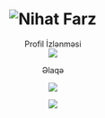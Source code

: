 

<h1 align="center">
  <img src="https://raw.githubusercontent.com/nihatfarz/nihatfarz/master/name.svg" alt="Nihat Farz" />
</h1>




<p align="center"> 
  Profil İzlənməsi<br>
  <img src="https://profile-counter.glitch.me/nihatfarz/count.svg" />
</p>




<p align="center">
Əlaqə
<p align="center">
<a href="https://telegram.me/nihatfarz"><img src="https://img.shields.io/badge/Telegram-2CA5E0?style=for-the-badge&logo=telegram&logoColor=white" />
  <p align="center">
<a href="https://instagram.com/nihatfarz"><img src="https://img.shields.io/badge/Instagram-E4405F?style=for-the-badge&logo=instagram&logoColor=white" />

  
  
  
  
  
  
  
  
  
  
